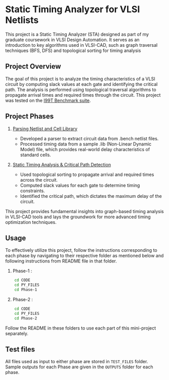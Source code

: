 

# Static Timing Analyzer for VLSI Netlists

This project is a Static Timing Analyzer (STA) designed as part of my graduate coursework in VLSI Design Automation. It serves as an introduction to key algorithms used in VLSI-CAD, such as graph traversal techniques (BFS, DFS) and topological sorting for timing analysis

## Project Overview

The goal of this project is to analyze the timing characteristics of a VLSI circuit by computing slack values at each gate and identifying the critical path. The analysis is performed using topological traversal algorithms to propagate arrival times and required times through the circuit. This project was tested on the [I99T Benchmark suite](https://github.com/cad-polito-it/I99T).

## Project Phases

1. [Parsing Netlist and Cell Library](https://github.com/taizun-jj202/EEE598_VLSI_Design_Automation/tree/phase-1)

    - Developed a parser to extract circuit data from .bench netlist files.
    - Processed timing data from a sample .lib (Non-Linear Dynamic Model) file, which provides real-world delay characteristics of standard cells. 

2. [Static Timing Analysis & Critical Path Detection](https://github.com/taizun-jj202/EEE598_VLSI_Design_Automation/tree/phase-2)

    - Used topological sorting to propagate arrival and required times across the circuit.
    - Computed slack values for each gate to determine timing constraints.
    - Identified the critical path, which dictates the maximum delay of the circuit.

This project provides fundamental insights into graph-based timing analysis in VLSI-CAD tools and lays the groundwork for more advanced timing optimization techniques.


## Usage

To effectively utilize this project, follow the instructions corresponding to each phase by navigating to their respective folder as mentioned below and following instructions from README file in that folder.

1. Phase-1 :
```bash
    cd CODE
    cd PY_FILES
    cd Phase-1
```
2. Phase-2 :
```bash
    cd CODE
    cd PY_FILES
    cd Phase-2
```

Follow the README in these folders to use each part of this mini-project separately.

## Test files

All files used as input to either phase are stored in `TEST_FILES` folder. 
Sample outputs for each Phase are given in the `OUTPUTS` folder for each phase. 